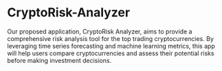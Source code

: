 # CryptoRisk-Analyzer
Our proposed application, CryptoRisk Analyzer, aims to provide a comprehensive risk analysis tool for the top trading cryptocurrencies. By leveraging time series forecasting and machine learning metrics, this app will help users compare cryptocurrencies and assess their potential risks before making investment decisions.
